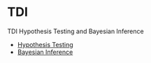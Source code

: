 # TDI
TDI Hypothesis Testing and Bayesian Inference

- [Hypothesis Testing](https://github.com/luisecastro/TDI/blob/master/hypothesis_testing.ipynb)
- [Bayesian Inference](https://github.com/luisecastro/TDI/blob/master/bayesian_inference.ipynb)